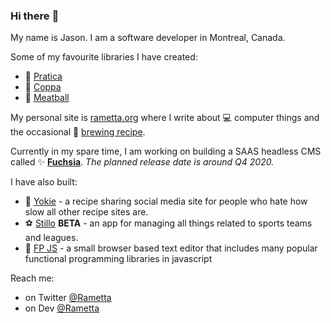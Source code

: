 ### Hi there :wave:

My name is Jason. I am a software developer in Montreal, Canada.

Some of my favourite libraries I have created:

- :tumbler_glass: [Pratica](https://github.com/rametta/pratica)
- :horse_racing: [Coppa](https://github.com/rametta/coppa)
- :spaghetti: [Meatball](https://github.com/rametta/meatball)

My personal site is [rametta.org](https://rametta.org) where I write about :computer: computer things and the occasional :beer: [brewing recipe](https://rametta.org/brews/).

Currently in my spare time, I am working on building a SAAS headless CMS called :sparkles: [**Fuchsia**](https://fuchsiacms.com). _The planned release date is around Q4 2020._

I have also built:
- :hamburger: [Yokie](https://yokie.app) - a recipe sharing social media site for people who hate how slow all other recipe sites are.
- :soccer: [Stillo](https://stillo.io) **BETA** - an app for managing all things related to sports teams and leagues.
- :crystal_ball: [FP JS](https://fpjs.surge.sh) - a small browser based text editor that includes many popular functional programming libraries in javascript

Reach me:
- on Twitter [@Rametta](https://twitter.com/rametta)
- on Dev [@Rametta](https://dev.to/rametta)
